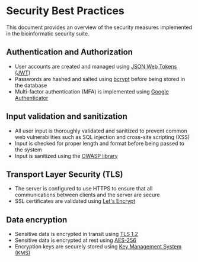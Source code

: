 # Security Best Practices

This document provides an overview of the security measures implemented in the bioinformatic security suite.

## Authentication and Authorization

- User accounts are created and managed using [JSON Web Tokens (JWT)](https://jwt.io/)
- Passwords are hashed and salted using [bcrypt](https://en.wikipedia.org/wiki/Bcrypt) before being stored in the database
- Multi-factor authentication (MFA) is implemented using [Google Authenticator](https://en.wikipedia.org/wiki/Google_Authenticator)

## Input validation and sanitization

- All user input is thoroughly validated and sanitized to prevent common web vulnerabilities such as SQL injection and cross-site scripting (XSS)
- Input is checked for proper length and format before being passed to the system
- Input is sanitized using the [OWASP library](https://owasp.org/java-html-sanitizer/)

## Transport Layer Security (TLS)

- The server is configured to use HTTPS to ensure that all communications between clients and the server are secure
- SSL certificates are validated using [Let's Encrypt](https://letsencrypt.org/)

## Data encryption

- Sensitive data is encrypted in transit using [TLS 1.2](https://en.wikipedia.org/wiki/Transport_Layer_Security)
- Sensitive data is encrypted at rest using [AES-256](https://en.wikipedia.org/wiki/Advanced_Encryption_Standard)
- Encryption keys are securely stored using [Key Management System (KMS)](https://aws.amazon.com/kms/)